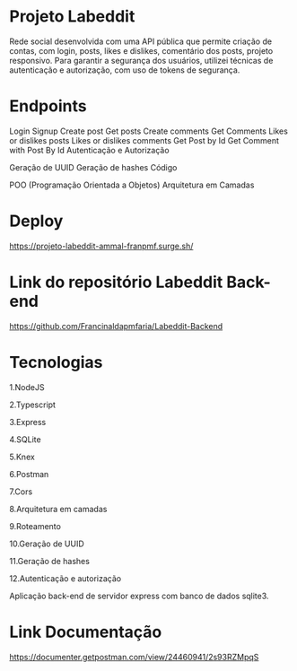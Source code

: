 # Projeto Labeddit
Rede social desenvolvida com uma API pública que permite criação de contas, com login, posts, likes e dislikes, comentário dos posts, projeto responsivo. Para garantir a segurança dos usuários, utilizei técnicas de autenticação e autorização, com uso de tokens de segurança.

# Endpoints

Login
Signup
Create post
Get posts
Create comments
Get Comments
Likes or dislikes posts
Likes or dislikes comments
Get Post by Id
Get Comment with Post By Id
Autenticação e Autorização

Geração de UUID
Geração de hashes
Código

POO (Programação Orientada a Objetos)
Arquitetura em Camadas

# Deploy 

https://projeto-labeddit-ammal-franpmf.surge.sh/


# Link do repositório Labeddit Back-end

https://github.com/Francinaldapmfaria/Labeddit-Backend

# Tecnologias
1.NodeJS

2.Typescript

3.Express

4.SQLite

5.Knex

6.Postman

7.Cors

8.Arquitetura em camadas

9.Roteamento

10.Geração de UUID

11.Geração de hashes

12.Autenticação e autorização

Aplicação back-end de servidor express com banco de dados sqlite3.


# Link Documentação 

https://documenter.getpostman.com/view/24460941/2s93RZMpqS


